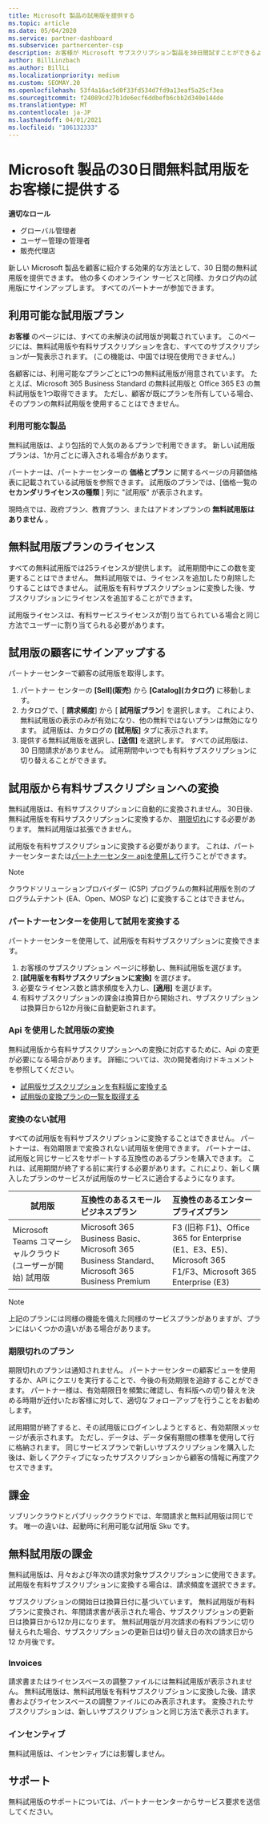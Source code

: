 ```yaml
---
title: Microsoft 製品の試用版を提供する
ms.topic: article
ms.date: 05/04/2020
ms.service: partner-dashboard
ms.subservice: partnercenter-csp
description: お客様が Microsoft サブスクリプション製品を30日間試すことができるようにします。 他の多くのオンラインサービスと同様に、カタログの無料試用版にサインアップします。
author: BillLinzbach
ms.author: BillLi
ms.localizationpriority: medium
ms.custom: SEOMAY.20
ms.openlocfilehash: 53f4a16ac5d0f33fd534d7fd9a13eaf5a25cf3ea
ms.sourcegitcommit: f24089cd27b1de6ecf6ddbefb6cbb2d340e144de
ms.translationtype: MT
ms.contentlocale: ja-JP
ms.lasthandoff: 04/01/2021
ms.locfileid: "106132333"
---
```

# <a name="give-customers-30-day-free-trials-of-microsoft-products"></a>Microsoft 製品の30日間無料試用版をお客様に提供する

**適切なロール**

- グローバル管理者
- ユーザー管理の管理者
- 販売代理店

新しい Microsoft 製品を顧客に紹介する効果的な方法として、30 日間の無料試用版を提供できます。 他の多くのオンライン サービスと同様、カタログ内の試用版にサインアップします。 すべてのパートナーが参加できます。

## <a name="available-trial-offers"></a>利用可能な試用版プラン

**お客様** のページには、すべての未解決の試用版が掲載されています。 このページには、無料試用版や有料サブスクリプションを含む、すべてのサブスクリプションが一覧表示されます。 (この機能は、中国では現在使用できません。)

各顧客には、利用可能なプランごとに1つの無料試用版が用意されています。 たとえば、Microsoft 365 Business Standard の無料試用版と Office 365 E3 の無料試用版を1つ取得できます。 ただし、顧客が既にプランを所有している場合、そのプランの無料試用版を使用することはできません。

### <a name="available-products"></a>利用可能な製品

無料試用版は、より包括的で人気のあるプランで利用できます。 新しい試用版プランは、1か月ごとに導入される場合があります。

パートナーは、パートナーセンターの **価格とプラン** に関するページの月額価格表に記載されている試用版を参照できます。 試用版のプランでは、[価格一覧の **セカンダリライセンスの種類** ] 列に "試用版" が表示されます。

現時点では、政府プラン、教育プラン、またはアドオンプランの **無料試用版はありません** 。

## <a name="licenses-for-free-trial-offers"></a>無料試用版プランのライセンス

すべての無料試用版では25ライセンスが提供します。 試用期間中にこの数を変更することはできません。 無料試用版では、ライセンスを追加したり削除したりすることはできません。 試用版を有料サブスクリプションに変換した後、サブスクリプションにライセンスを追加することができます。

試用版ライセンスは、有料サービスライセンスが割り当てられている場合と同じ方法でユーザーに割り当てられる必要があります。

## <a name="sign-customers-up-for-trials"></a>試用版の顧客にサインアップする

パートナーセンターで顧客の試用版を取得します。

1. パートナー センターの **[Sell]\(販売\)** から **[Catalog]\(カタログ\)** に移動します。 
2. カタログで、[ **請求頻度**] から [ **試用版プラン**] を選択します。 これにより、無料試用版の表示のみが有効になり、他の無料ではないプランは無効になります。 試用版は、カタログの **[試用版]** タブに表示されます。
3. 提供する無料試用版を選択し、**[送信]** を選択します。 すべての試用版は、30 日間請求がありません。 試用期間中いつでも有料サブスクリプションに切り替えることができます。

## <a name="converting-trials-to-paid-subscriptions"></a>試用版から有料サブスクリプションへの変換

無料試用版は、有料サブスクリプションに自動的に変換されません。 30日後、無料試用版を有料サブスクリプションに変換するか、 [期限切れ](#expiring-offers)にする必要があります。 無料試用版は拡張できません。

試用版を有料サブスクリプションに変換する必要があります。 これは、パートナーセンターまたは[パートナーセンター api](#convert-trials-using-apis)[を使用して](#convert-trials-using-partner-center)行うことができます。

> [!NOTE]
> クラウドソリューションプロバイダー (CSP) プログラムの無料試用版を別のプログラムテナント (EA、Open、MOSP など) に変換することはできません。

### <a name="convert-trials-using-partner-center"></a>パートナーセンターを使用して試用を変換する

パートナーセンターを使用して、試用版を有料サブスクリプションに変換できます。

1. お客様のサブスクリプション ページに移動し、無料試用版を選びます。
2. **[試用版を有料サブスクリプションに変換]** を選びます。
3. 必要なライセンス数と請求頻度を入力し、**[適用]** を選びます。
4. 有料サブスクリプションの課金は換算日から開始され、サブスクリプションは換算日から12か月後に自動更新されます。 

### <a name="convert-trials-using-apis"></a>Api を使用した試用版の変換

無料試用版から有料サブスクリプションへの変換に対応するために、Api の変更が必要になる場合があります。 詳細については、次の開発者向けドキュメントを参照してください。

- [試用版サブスクリプションを有料版に変換する](/partner-center/develop/convert-a-trial-subscription-to-paid)
- [試用版の変換プランの一覧を取得する](/partner-center/develop/get-a-list-of-trial-conversion-offers)

### <a name="trials-without-conversions"></a>変換のない試用

すべての試用版を有料サブスクリプションに変換することはできません。 パートナーは、有効期限まで変換されない試用版を使用できます。 パートナーは、試用版と同じサービスをサポートする互換性のあるプランを購入できます。  これは、試用期間が終了する前に実行する必要があります。これにより、新しく購入したプランのサービスが試用版のサービスに適合するようになります。 

|**試用版**   |**互換性のあるスモールビジネスプラン**   |**互換性のあるエンタープライズプラン**   |
|----------------------------|:---------------------------------|:------------------------------------------|
|Microsoft Teams コマーシャルクラウド (ユーザーが開始) 試用版   |Microsoft 365 Business Basic、Microsoft 365 Business Standard、Microsoft 365 Business Premium   | F3 (旧称 F1)、Office 365 for Enterprise (E1、E3、E5)、Microsoft 365 F1/F3、Microsoft 365 Enterprise (E3)   |

>[!NOTE]
>上記のプランには同様の機能を備えた同様のサービスプランがありますが、プランにはいくつかの違いがある場合があります。

### <a name="expiring-offers"></a>期限切れのプラン

期限切れのプランは通知されません。 パートナーセンターの顧客ビューを使用するか、API にクエリを実行することで、今後の有効期限を追跡することができます。 パートナー様は、有効期限日を頻繁に確認し、有料版への切り替えを決める時期が近付いたお客様に対して、適切なフォローアップを行うことをお勧めします。

試用期間が終了すると、その試用版にログインしようとすると、有効期限メッセージが表示されます。 ただし、データは、データ保有期間の標準を使用して行に格納されます。 同じサービスプランで新しいサブスクリプションを購入した後は、新しくアクティブになったサブスクリプションから顧客の情報に再度アクセスできます。

## <a name="billing"></a>課金

ソブリンクラウドとパブリッククラウドでは、年間請求と無料試用版は同じです。 唯一の違いは、起動時に利用可能な試用版 Sku です。

## <a name="billing-for-free-trials"></a>無料試用版の課金

無料試用版は、月々および年次の請求対象サブスクリプションに使用できます。 試用版を有料サブスクリプションに変換する場合は、請求頻度を選択できます。

サブスクリプションの開始日は換算日付に基づいています。 無料試用版が有料プランに変換され、年間請求書が表示された場合、サブスクリプションの更新日は換算日から12か月になります。 無料試用版が月次請求の有料プランに切り替えられた場合、サブスクリプションの更新日は切り替え日の次の請求日から 12 か月後です。

### <a name="invoices"></a>Invoices

請求書またはライセンスベースの調整ファイルには無料試用版が表示されません。 無料試用版は、無料試用版を有料サブスクリプションに変換した後、請求書およびライセンスベースの調整ファイルにのみ表示されます。 変換されたサブスクリプションは、新しいサブスクリプションと同じ方法で表示されます。

### <a name="incentives"></a>インセンティブ

無料試用版は、インセンティブには影響しません。

## <a name="support"></a>サポート

無料試用版のサポートについては、パートナーセンターからサービス要求を送信してください。